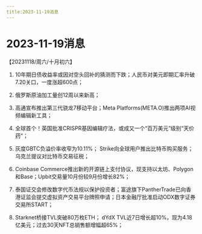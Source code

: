 ```yaml
---
title:2023-11-19消息
---
```

# 2023-11-19消息
【20231118/周六/十月初六】

1. 10年期日债收益率或因对空头回补的猜测而下跌；人民币对美元即期汇率升破7.20关口，一度涨超600点；

2. 俄罗斯原油加工量创12周以来新高；

3. 高通宣布推出第三代骁龙7移动平台；Meta Platforms(META.O)推出两项AI视频编辑新工具；

4. 全球首个！英国批准CRISPR基因编辑疗法，或成又一个“百万美元”级别“天价药”；

5. 灰度GBTC负溢价率收窄为10.11%；
Strike向全球用户推出比特币购买服务；乌克兰提议对比特币交易征税；

6. Coinbase Commerce推出新的开源链上支付协议，现支持以太坊、Polygon和Base；Upbit交易量10月份较9月份增长82%；

7. 泰国证交会修改数字代币法规以保护投资者；富途旗下PantherTrade已向香港证监会提交虚拟资产交易平台牌照申请；日本金融厅批准启动ODX数字证券交易所START；

8. Starknet桥接TVL突破80万枚ETH；
dYdX TVL近7日增长超10%，现为4.18亿美元；过去30天NFT总销售额增幅超65%；